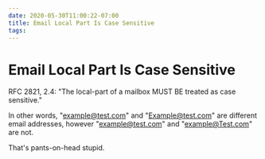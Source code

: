 ```yaml
---
date: 2020-05-30T11:00:22-07:00
title: Email Local Part Is Case Sensitive
tags: 
---
```


# Email Local Part Is Case Sensitive

RFC 2821, 2.4: "The local-part of a mailbox MUST BE treated as case sensitive."

In other words, "example@test.com" and "Example@test.com" are different email addresses, however "example@test.com" and "example@Test.com" are not.

That's pants-on-head stupid.